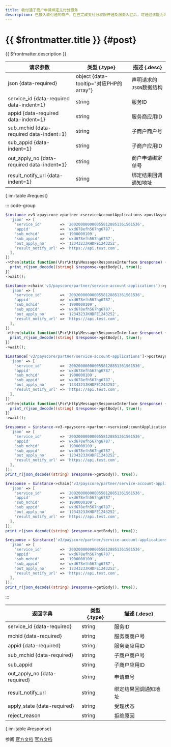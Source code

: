 ```yaml
---
title: 收付通子商户申请绑定支付分服务
description: 已接入收付通的商户，在已完成支付分权限开通及服务入驻后，可通过该能力为关联的子商户完成与支付分服务的绑定
---
```


# {{ $frontmatter.title }} {#post}

{{ $frontmatter.description }}

| 请求参数 | 类型 {.type} | 描述 {.desc}
| --- | --- | ---
| json {data-required} | object {data-tooltip="对应PHP的array"} | 声明请求的`JSON`数据结构
| service_id {data-required data-indent=1} | string | 服务ID
| appid {data-required data-indent=1} | string | 服务商应用ID
| sub_mchid {data-required data-indent=1} | string | 子商户商户号
| sub_appid {data-indent=1} | string | 子商户应用ID
| out_apply_no {data-required data-indent=1} | string | 商户申请绑定单号
| result_notify_url {data-indent=1} | string | 绑定结果回调通知地址

{.im-table #request}

::: code-group

```php [异步纯链式]
$instance->v3->payscore->partner->serviceAccountApplications->postAsync([
  'json' => [
    'service_id'        => '2002000000000558128851361561536',
    'appid'             => 'wxd678efh567hg6787',
    'sub_mchid'         => '1900000109',
    'sub_appid'         => 'wxd678efh567hg6787',
    'out_apply_no'      => '1234323JKHDFE1243252',
    'result_notify_url' => 'https://api.test.com',
  ],
])
->then(static function(\Psr\Http\Message\ResponseInterface $response) {
  print_r(json_decode((string) $response->getBody(), true));
})
->wait();
```

```php [异步声明式]
$instance->chain('v3/payscore/partner/service-account-applications')->postAsync([
  'json' => [
    'service_id'        => '2002000000000558128851361561536',
    'appid'             => 'wxd678efh567hg6787',
    'sub_mchid'         => '1900000109',
    'sub_appid'         => 'wxd678efh567hg6787',
    'out_apply_no'      => '1234323JKHDFE1243252',
    'result_notify_url' => 'https://api.test.com',
  ],
])
->then(static function(\Psr\Http\Message\ResponseInterface $response) {
  print_r(json_decode((string) $response->getBody(), true));
})
->wait();
```

```php [异步属性式]
$instance['v3/payscore/partner/service-account-applications']->postAsync([
  'json' => [
    'service_id'        => '2002000000000558128851361561536',
    'appid'             => 'wxd678efh567hg6787',
    'sub_mchid'         => '1900000109',
    'sub_appid'         => 'wxd678efh567hg6787',
    'out_apply_no'      => '1234323JKHDFE1243252',
    'result_notify_url' => 'https://api.test.com',
  ],
])
->then(static function(\Psr\Http\Message\ResponseInterface $response) {
  print_r(json_decode((string) $response->getBody(), true));
})
->wait();
```

```php [同步纯链式]
$response = $instance->v3->payscore->partner->serviceAccountApplications->post([
  'json' => [
    'service_id'        => '2002000000000558128851361561536',
    'appid'             => 'wxd678efh567hg6787',
    'sub_mchid'         => '1900000109',
    'sub_appid'         => 'wxd678efh567hg6787',
    'out_apply_no'      => '1234323JKHDFE1243252',
    'result_notify_url' => 'https://api.test.com',
  ],
]);
print_r(json_decode((string) $response->getBody(), true));
```

```php [同步声明式]
$response = $instance->chain('v3/payscore/partner/service-account-applications')->post([
  'json' => [
    'service_id'        => '2002000000000558128851361561536',
    'appid'             => 'wxd678efh567hg6787',
    'sub_mchid'         => '1900000109',
    'sub_appid'         => 'wxd678efh567hg6787',
    'out_apply_no'      => '1234323JKHDFE1243252',
    'result_notify_url' => 'https://api.test.com',
  ],
]);
print_r(json_decode((string) $response->getBody(), true));
```

```php [同步属性式]
$response = $instance['v3/payscore/partner/service-account-applications']->post([
  'json' => [
    'service_id'        => '2002000000000558128851361561536',
    'appid'             => 'wxd678efh567hg6787',
    'sub_mchid'         => '1900000109',
    'sub_appid'         => 'wxd678efh567hg6787',
    'out_apply_no'      => '1234323JKHDFE1243252',
    'result_notify_url' => 'https://api.test.com',
  ],
]);
print_r(json_decode((string) $response->getBody(), true));
```

:::

| 返回字典 | 类型 {.type} | 描述 {.desc}
| --- | --- | ---
| service_id {data-required} | string | 服务ID
| mchid {data-required} | string | 服务商商户号
| appid {data-required} | string | 服务商应用ID
| sub_mchid {data-required} | string | 子商户商户号
| sub_appid | string | 子商户应用ID
| out_apply_no {data-required} | string | 申请单号
| result_notify_url | string | 绑定结果回调通知地址
| apply_state {data-required} | string | 受理状态
| reject_reason | string | 拒绝原因

{.im-table #response}

参阅 [官方文档](https://pay.weixin.qq.com/doc/v3/partner/4012715051) [官方文档](https://pay.weixin.qq.com/doc/v3/partner/4013394514)
